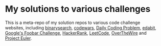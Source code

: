 # My solutions to various challenges
This is a meta-repo of my solution repos to various code challenge websites, including [binarysearch](https://binarysearch.com/), [codewars](https://www.codewars.com/), [Daily Coding Problem](https://www.dailycodingproblem.com/), [edabit](https://edabit.com/), [Google's Foobar Challenge](https://foobar.withgoogle.com/), [HackerRank](https://www.hackerrank.com/), [LeetCode](https://leetcode.com/), [OverTheWire](https://overthewire.org/wargames/) and [Project Euler](https://projecteuler.net/).
